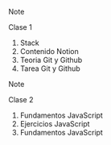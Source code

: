 > [!NOTE]
> Clase 1

1. Stack
2. Contenido Notion
3. Teoria Git y Github
4. Tarea Git y Github

> [!NOTE]
> Clase 2

1. Fundamentos JavaScript
2. Ejercicios JavaScript
3. Fundamentos JavaScript
